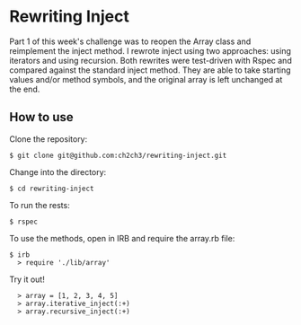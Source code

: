 Rewriting Inject
================

Part 1 of this week's challenge was to reopen the Array class and reimplement the inject method. I rewrote inject using two approaches: using iterators and using recursion. Both rewrites were test-driven with Rspec and compared against the standard inject method. They are able to take starting values and/or method symbols, and the original array is left unchanged at the end.

How to use
----------
Clone the repository:
```shell
$ git clone git@github.com:ch2ch3/rewriting-inject.git
```

Change into the directory:
```shell
$ cd rewriting-inject
```

To run the rests:
```shell
$ rspec
```

To use the methods, open in IRB and require the array.rb file:
```shell
$ irb
  > require './lib/array'
```

Try it out!
```shell
  > array = [1, 2, 3, 4, 5]
  > array.iterative_inject(:+)
  > array.recursive_inject(:+)
```